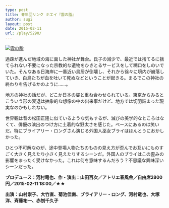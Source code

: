 ```yaml
---
type: post
title: 青年団リンク ホエイ『雲の脂』
author: sugi
layout: post
date: 2015-02-11
url: /play/5290/
---
```

<a href="http://i0.wp.com/asharpminor.com/wp-content/uploads/2015/02/wpid-tumblr_inline_ng0ryzLxDY1sjle2n.jpg" onclick="_gaq.push(['_trackEvent', 'outbound-article', 'http://asharpminor.com/wp-content/uploads/2015/02/wpid-tumblr_inline_ng0ryzLxDY1sjle2n.jpg', '']);" ><img src="http://i0.wp.com/asharpminor.com/wp-content/uploads/2015/02/wpid-tumblr_inline_ng0ryzLxDY1sjle2n.jpg?resize=212%2C300" alt="雲の脂" class="alignleft size-medium wp-image-5289" data-recalc-dims="1" /></a>

過疎が進んだ地域の海に面した神社が舞台。氏子の減少で、最近では捨てるに捨てられない不要になった宗教的な遺物をひきとるサービスをして糊口をしのいでいた。そんなある日海岸に一番近い鳥居が倒壊し、それから徐々に境内が崩落していき、白鳥たちが血を吐いて死ぬなどということが起きる。まるでこの神社の終わりを告げるかのように……。 

地方の神社の話だが、どこか日本の姿と重ね合わせられている。東京からみるとこういう形の衰退は抽象的な想像の中の出来事だけど、地方では切羽詰まった現実なのかもしれない。 

世界観は昔の松田正隆に似ているような気もするが、滅びの美学的なところはなくて、俳優の演出のつけ方に土着的な野太さを感じた。ベースにあるのは笑いだ。特にブライアリー・ロングさん演じる外国人巫女ブライはほんとうにおかしかった。 

ひとつ不可解なのが、途中登場人物たちのものの見え方が歪んでお互いにものすごく大きく見えたり小さく見えたりするシーンだ。外国人のブライはこの歪みの影響をまったく受けなかった。これは何を意味するんだろう？不思議な興味深いシーンだった。 

**プロデュース：河村竜也、作・演出：山田百次／アトリエ春風舎／自由席2800円／2015-02-11 18:00／★★** 

**出演：山村崇子、大竹直、菊池佳南、ブライアリー・ロング、河村竜也、大塚洋、斉藤祐一、赤刎千久子**
